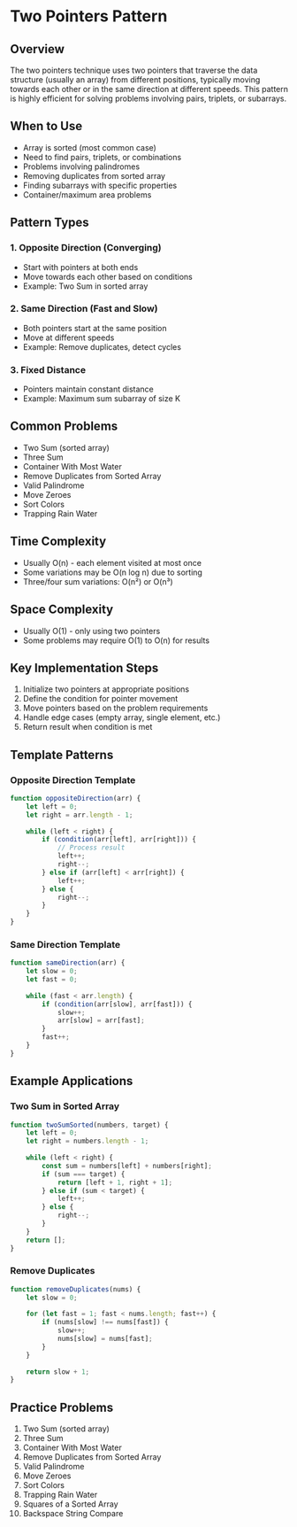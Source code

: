 # Two Pointers Pattern

## Overview
The two pointers technique uses two pointers that traverse the data structure (usually an array) from different positions, typically moving towards each other or in the same direction at different speeds. This pattern is highly efficient for solving problems involving pairs, triplets, or subarrays.

## When to Use
- Array is sorted (most common case)
- Need to find pairs, triplets, or combinations
- Problems involving palindromes
- Removing duplicates from sorted array
- Finding subarrays with specific properties
- Container/maximum area problems

## Pattern Types

### 1. Opposite Direction (Converging)
- Start with pointers at both ends
- Move towards each other based on conditions
- Example: Two Sum in sorted array

### 2. Same Direction (Fast and Slow)
- Both pointers start at the same position
- Move at different speeds
- Example: Remove duplicates, detect cycles

### 3. Fixed Distance
- Pointers maintain constant distance
- Example: Maximum sum subarray of size K

## Common Problems
- Two Sum (sorted array)
- Three Sum
- Container With Most Water
- Remove Duplicates from Sorted Array
- Valid Palindrome
- Move Zeroes
- Sort Colors
- Trapping Rain Water

## Time Complexity
- Usually O(n) - each element visited at most once
- Some variations may be O(n log n) due to sorting
- Three/four sum variations: O(n²) or O(n³)

## Space Complexity
- Usually O(1) - only using two pointers
- Some problems may require O(1) to O(n) for results

## Key Implementation Steps
1. Initialize two pointers at appropriate positions
2. Define the condition for pointer movement
3. Move pointers based on the problem requirements
4. Handle edge cases (empty array, single element, etc.)
5. Return result when condition is met

## Template Patterns

### Opposite Direction Template
```javascript
function oppositeDirection(arr) {
    let left = 0;
    let right = arr.length - 1;
    
    while (left < right) {
        if (condition(arr[left], arr[right])) {
            // Process result
            left++;
            right--;
        } else if (arr[left] < arr[right]) {
            left++;
        } else {
            right--;
        }
    }
}
```

### Same Direction Template
```javascript
function sameDirection(arr) {
    let slow = 0;
    let fast = 0;
    
    while (fast < arr.length) {
        if (condition(arr[slow], arr[fast])) {
            slow++;
            arr[slow] = arr[fast];
        }
        fast++;
    }
}
```

## Example Applications

### Two Sum in Sorted Array
```javascript
function twoSumSorted(numbers, target) {
    let left = 0;
    let right = numbers.length - 1;
    
    while (left < right) {
        const sum = numbers[left] + numbers[right];
        if (sum === target) {
            return [left + 1, right + 1];
        } else if (sum < target) {
            left++;
        } else {
            right--;
        }
    }
    return [];
}
```

### Remove Duplicates
```javascript
function removeDuplicates(nums) {
    let slow = 0;
    
    for (let fast = 1; fast < nums.length; fast++) {
        if (nums[slow] !== nums[fast]) {
            slow++;
            nums[slow] = nums[fast];
        }
    }
    
    return slow + 1;
}
```

## Practice Problems
1. Two Sum (sorted array)
2. Three Sum
3. Container With Most Water
4. Remove Duplicates from Sorted Array
5. Valid Palindrome
6. Move Zeroes
7. Sort Colors
8. Trapping Rain Water
9. Squares of a Sorted Array
10. Backspace String Compare
